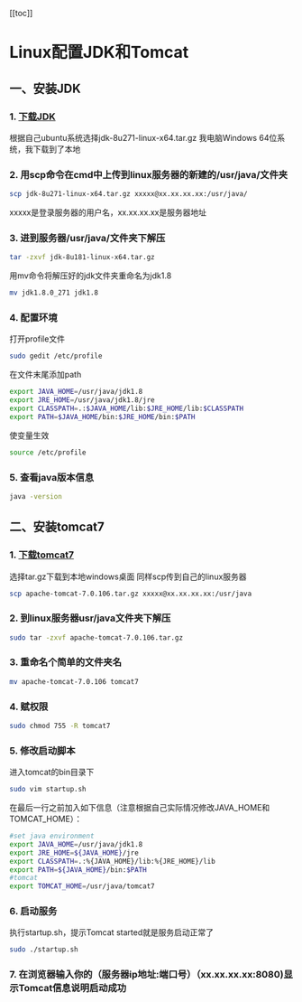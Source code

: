 [[toc]]
# Linux配置JDK和Tomcat

## 一、安装JDK

### 1. [下载JDK](http://www.oracle.com/technetwork/java/javase/downloads/jdk8-downloads-2133151.html)
根据自己ubuntu系统选择jdk-8u271-linux-x64.tar.gz 我电脑Windows 64位系统，我下载到了本地

### 2. 用scp命令在cmd中上传到linux服务器的新建的/usr/java/文件夹

```bash
scp jdk-8u271-linux-x64.tar.gz xxxxx@xx.xx.xx.xx:/usr/java/
```
xxxxx是登录服务器的用户名，xx.xx.xx.xx是服务器地址

### 3. 进到服务器/usr/java/文件夹下解压
```bash
tar -zxvf jdk-8u181-linux-x64.tar.gz
```

用mv命令将解压好的jdk文件夹重命名为jdk1.8
```bash
mv jdk1.8.0_271 jdk1.8
```

### 4. 配置环境
打开profile文件
```bash
sudo gedit /etc/profile
```

在文件末尾添加path
```bash 
export JAVA_HOME=/usr/java/jdk1.8
export JRE_HOME=/usr/java/jdk1.8/jre
export CLASSPATH=.:$JAVA_HOME/lib:$JRE_HOME/lib:$CLASSPATH
export PATH=$JAVA_HOME/bin:$JRE_HOME/bin:$PATH
```

使变量生效
```bash
source /etc/profile
```

### 5. 查看java版本信息
```bash
java -version
```

## 二、安装tomcat7

### 1. [下载tomcat7](https://tomcat.apache.org/download-70.cgi)

选择tar.gz下载到本地windows桌面
同样scp传到自己的linux服务器

```bash
scp apache-tomcat-7.0.106.tar.gz xxxxx@xx.xx.xx.xx:/usr/java
```

### 2. 到linux服务器usr/java文件夹下解压

```bash
sudo tar -zxvf apache-tomcat-7.0.106.tar.gz
```

### 3. 重命名个简单的文件夹名

```bash
mv apache-tomcat-7.0.106 tomcat7
```
### 4. 赋权限
```bash
sudo chmod 755 -R tomcat7
```

### 5. 修改启动脚本
进入tomcat的bin目录下
```bash
sudo vim startup.sh
```

在最后一行之前加入如下信息（注意根据自己实际情况修改JAVA_HOME和TOMCAT_HOME）：
```bash
#set java environment
export JAVA_HOME=/usr/java/jdk1.8
export JRE_HOME=${JAVA_HOME}/jre
export CLASSPATH=.:%{JAVA_HOME}/lib:%{JRE_HOME}/lib
export PATH=${JAVA_HOME}/bin:$PATH
#tomcat
export TOMCAT_HOME=/usr/java/tomcat7
```

### 6. 启动服务
执行startup.sh，提示Tomcat started就是服务启动正常了
```bash
sudo ./startup.sh
```

### 7. 在浏览器输入你的（服务器ip地址:端口号）（xx.xx.xx.xx:8080)显示Tomcat信息说明启动成功

